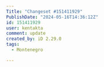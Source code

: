 ```yaml
---
Title: "Changeset #151411929"
PublishDate: "2024-05-16T14:36:12Z"
id: 151411929
user: kentakta
comment: update
created_by: iD 2.29.0
tags:
  - Montenegro

---
```

